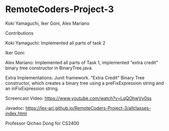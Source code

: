 # RemoteCoders-Project-3

Koki Yamaguchi, Iker Goni, Alex Mariano

Contributions

Koki Yamaguchi: Implemented all parts of task 2

Iker Goni: 

Alex Mariano: Implemented all parts of Task 1, implemented "extra credit" binary tree constructor in BinaryTree.java.

Extra Implementations: Junit framework. "Extra Credit" Binary Tree constructor, which creates a binary tree using a preFixExpression string and an inFixExpression string.

Screencast Video: https://www.youtube.com/watch?v=LqQOhwVv0ss

Javadoc: https://lex-ari.github.io/RemoteCoders-Project-3/allclasses-index.html

Professor Qichao Dong for CS2400
